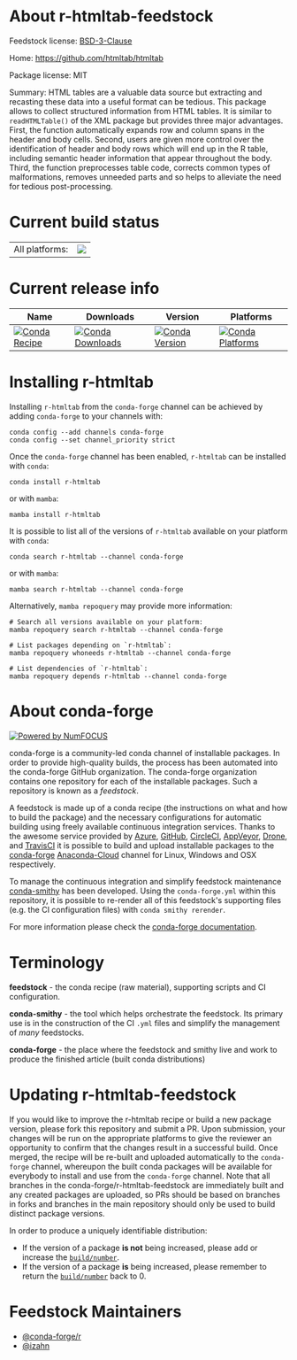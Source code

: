 About r-htmltab-feedstock
=========================

Feedstock license: [BSD-3-Clause](https://github.com/conda-forge/r-htmltab-feedstock/blob/main/LICENSE.txt)

Home: https://github.com/htmltab/htmltab

Package license: MIT

Summary: HTML tables are a valuable data source but extracting and recasting these data into a useful format can be tedious. This package allows to collect structured information from HTML tables. It is similar to `readHTMLTable()` of the XML package but provides three major advantages. First, the function automatically expands row and column spans in the header and body cells. Second, users are given more control over the identification of header and body rows which will end up in the R table, including semantic header information that appear throughout the body. Third, the function preprocesses table code, corrects common types of malformations, removes unneeded parts and so helps to alleviate the need for tedious post-processing.

Current build status
====================


<table><tr><td>All platforms:</td>
    <td>
      <a href="https://dev.azure.com/conda-forge/feedstock-builds/_build/latest?definitionId=16323&branchName=main">
        <img src="https://dev.azure.com/conda-forge/feedstock-builds/_apis/build/status/r-htmltab-feedstock?branchName=main">
      </a>
    </td>
  </tr>
</table>

Current release info
====================

| Name | Downloads | Version | Platforms |
| --- | --- | --- | --- |
| [![Conda Recipe](https://img.shields.io/badge/recipe-r--htmltab-green.svg)](https://anaconda.org/conda-forge/r-htmltab) | [![Conda Downloads](https://img.shields.io/conda/dn/conda-forge/r-htmltab.svg)](https://anaconda.org/conda-forge/r-htmltab) | [![Conda Version](https://img.shields.io/conda/vn/conda-forge/r-htmltab.svg)](https://anaconda.org/conda-forge/r-htmltab) | [![Conda Platforms](https://img.shields.io/conda/pn/conda-forge/r-htmltab.svg)](https://anaconda.org/conda-forge/r-htmltab) |

Installing r-htmltab
====================

Installing `r-htmltab` from the `conda-forge` channel can be achieved by adding `conda-forge` to your channels with:

```
conda config --add channels conda-forge
conda config --set channel_priority strict
```

Once the `conda-forge` channel has been enabled, `r-htmltab` can be installed with `conda`:

```
conda install r-htmltab
```

or with `mamba`:

```
mamba install r-htmltab
```

It is possible to list all of the versions of `r-htmltab` available on your platform with `conda`:

```
conda search r-htmltab --channel conda-forge
```

or with `mamba`:

```
mamba search r-htmltab --channel conda-forge
```

Alternatively, `mamba repoquery` may provide more information:

```
# Search all versions available on your platform:
mamba repoquery search r-htmltab --channel conda-forge

# List packages depending on `r-htmltab`:
mamba repoquery whoneeds r-htmltab --channel conda-forge

# List dependencies of `r-htmltab`:
mamba repoquery depends r-htmltab --channel conda-forge
```


About conda-forge
=================

[![Powered by
NumFOCUS](https://img.shields.io/badge/powered%20by-NumFOCUS-orange.svg?style=flat&colorA=E1523D&colorB=007D8A)](https://numfocus.org)

conda-forge is a community-led conda channel of installable packages.
In order to provide high-quality builds, the process has been automated into the
conda-forge GitHub organization. The conda-forge organization contains one repository
for each of the installable packages. Such a repository is known as a *feedstock*.

A feedstock is made up of a conda recipe (the instructions on what and how to build
the package) and the necessary configurations for automatic building using freely
available continuous integration services. Thanks to the awesome service provided by
[Azure](https://azure.microsoft.com/en-us/services/devops/), [GitHub](https://github.com/),
[CircleCI](https://circleci.com/), [AppVeyor](https://www.appveyor.com/),
[Drone](https://cloud.drone.io/welcome), and [TravisCI](https://travis-ci.com/)
it is possible to build and upload installable packages to the
[conda-forge](https://anaconda.org/conda-forge) [Anaconda-Cloud](https://anaconda.org/)
channel for Linux, Windows and OSX respectively.

To manage the continuous integration and simplify feedstock maintenance
[conda-smithy](https://github.com/conda-forge/conda-smithy) has been developed.
Using the ``conda-forge.yml`` within this repository, it is possible to re-render all of
this feedstock's supporting files (e.g. the CI configuration files) with ``conda smithy rerender``.

For more information please check the [conda-forge documentation](https://conda-forge.org/docs/).

Terminology
===========

**feedstock** - the conda recipe (raw material), supporting scripts and CI configuration.

**conda-smithy** - the tool which helps orchestrate the feedstock.
                   Its primary use is in the construction of the CI ``.yml`` files
                   and simplify the management of *many* feedstocks.

**conda-forge** - the place where the feedstock and smithy live and work to
                  produce the finished article (built conda distributions)


Updating r-htmltab-feedstock
============================

If you would like to improve the r-htmltab recipe or build a new
package version, please fork this repository and submit a PR. Upon submission,
your changes will be run on the appropriate platforms to give the reviewer an
opportunity to confirm that the changes result in a successful build. Once
merged, the recipe will be re-built and uploaded automatically to the
`conda-forge` channel, whereupon the built conda packages will be available for
everybody to install and use from the `conda-forge` channel.
Note that all branches in the conda-forge/r-htmltab-feedstock are
immediately built and any created packages are uploaded, so PRs should be based
on branches in forks and branches in the main repository should only be used to
build distinct package versions.

In order to produce a uniquely identifiable distribution:
 * If the version of a package **is not** being increased, please add or increase
   the [``build/number``](https://docs.conda.io/projects/conda-build/en/latest/resources/define-metadata.html#build-number-and-string).
 * If the version of a package **is** being increased, please remember to return
   the [``build/number``](https://docs.conda.io/projects/conda-build/en/latest/resources/define-metadata.html#build-number-and-string)
   back to 0.

Feedstock Maintainers
=====================

* [@conda-forge/r](https://github.com/conda-forge/r/)
* [@izahn](https://github.com/izahn/)


